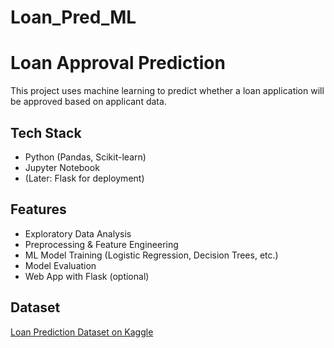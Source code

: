 # Loan_Pred_ML

# Loan Approval Prediction

This project uses machine learning to predict whether a loan application will be approved based on applicant data.

## Tech Stack
- Python (Pandas, Scikit-learn)
- Jupyter Notebook
- (Later: Flask for deployment)

## Features
- Exploratory Data Analysis
- Preprocessing & Feature Engineering
- ML Model Training (Logistic Regression, Decision Trees, etc.)
- Model Evaluation
- Web App with Flask (optional)

## Dataset
[Loan Prediction Dataset on Kaggle](https://www.kaggle.com/datasets/altruistdelhite04/loan-prediction-problem-dataset)
